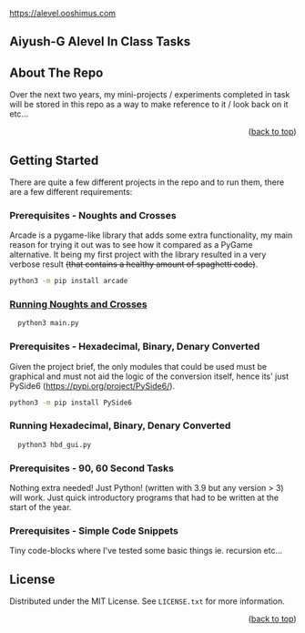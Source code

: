 <head>
  <title>Aiyush-G Alevel Projects</title>
</head>
<a name="readme-top"></a>

<!-- PROJECT SHIELDS -->
https://alevel.ooshimus.com

<!--
*** I'm using markdown "reference style" links for readability.
*** Reference links are enclosed in brackets [ ] instead of parentheses ( ).
*** See the bottom of this document for the declaration of the reference variables
*** for contributors-url, forks-url, etc. This is an optional, concise syntax you may use.
*** https://www.markdownguide.org/basic-syntax/#reference-style-links
-->

<!-- ABOUT THE PROJECT -->

## Aiyush-G Alevel In Class Tasks

<!-- ABOUT THE PROJECT -->

## About The Repo

Over the next two years, my mini-projects / experiments completed in task will be stored in this repo as a way to make reference to it / look back on it etc... 

<p align="right">(<a href="#readme-top">back to top</a>)</p>

<!-- GETTING STARTED -->

## Getting Started

There are quite a few different projects in the repo and to run them, there are a few different requirements:

### Prerequisites - Noughts and Crosses

Arcade is a pygame-like library that adds some extra functionality, my main reason for trying it out was to see how it compared as a PyGame alternative. It being my first project with the library resulted in a very verbose result ~~(that contains a healthy amount of spaghetti code)~~. 

```sh
python3 -m pip install arcade
```

### [Running Noughts and Crosses]([a-level-tasks-sm-tm](https://alevel.ooshimus.com/noughtsCrosses/report/))

```sh
  python3 main.py
```

### Prerequisites - Hexadecimal, Binary, Denary Converted

Given the project brief, the only modules that could be used must be graphical and must not aid the logic of the conversion itself, hence its' just PySide6 (https://pypi.org/project/PySide6/).

```sh
python3 -m pip install PySide6
```

### Running Hexadecimal, Binary, Denary Converted

```sh
  python3 hbd_gui.py
```

### Prerequisites - 90, 60 Second Tasks

Nothing extra needed! Just Python! (written with 3.9 but any version > 3) will work. Just quick introductory programs that had to be written at the start of the year.

### Prerequisites - Simple Code Snippets

Tiny code-blocks where I've tested some basic things ie. recursion etc...

<!-- LICENSE -->

## License

Distributed under the MIT License. See `LICENSE.txt` for more information.

<p align="right">(<a href="#readme-top">back to top</a>)</p>

